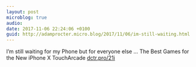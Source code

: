 ```yaml
---
layout: post
microblog: true
audio: 
date: 2017-11-06 22:24:06 +0100
guid: http://adamprocter.micro.blog/2017/11/06/im-still-waiting.html
---
```

I’m still waiting for my Phone but for everyone else … The Best Games for the New iPhone X TouchArcade [dctr.pro/21i](http://dctr.pro/21i)
